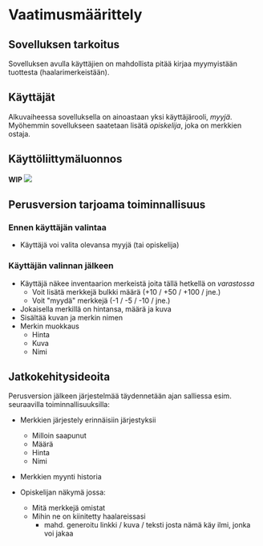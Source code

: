 # Vaatimusmäärittely

## Sovelluksen tarkoitus

Sovelluksen avulla käyttäjien on mahdollista pitää kirjaa myymyistään tuottesta (haalarimerkeistään). 

## Käyttäjät

Alkuvaiheessa sovelluksella on ainoastaan yksi käyttäjärooli, _myyjä_. Myöhemmin sovellukseen saatetaan lisätä _opiskelija_, joka on merkkien ostaja.

## Käyttöliittymäluonnos

**WIP**
![](./kuvat/kayttoliittyma-hahmotelma.png)

## Perusversion tarjoama toiminnallisuus

### Ennen käyttäjän valintaa

- Käyttäjä voi valita olevansa myyjä (tai opiskelija)

### Käyttäjän valinnan jälkeen

- Käyttäjä näkee inventaarion merkeistä joita tällä hetkellä on _varastossa_
  - Voit lisätä merkkejä bulkki määrä (+10 / +50 / +100 / jne.)
  - Voit "myydä" merkkejä (-1 / -5 / -10 / jne.)
- Jokaisella merkillä on hintansa, määrä ja kuva
- Sisältää kuvan ja merkin nimen
- Merkin muokkaus
  - Hinta
  - Kuva
  - Nimi


## Jatkokehitysideoita

Perusversion jälkeen järjestelmää täydennetään ajan salliessa esim. seuraavilla toiminnallisuuksilla:

- Merkkien järjestely erinnäisiin järjestyksii 
  - Milloin saapunut
  - Määrä
  - Hinta
  - Nimi
- Merkkien myynti historia

- Opiskelijan näkymä jossa:
  - Mitä merkkejä omistat
  - Mihin ne on kiinitetty haalareissasi
    - mahd. generoitu linkki / kuva / teksti josta nämä käy ilmi, jonka voi jakaa
